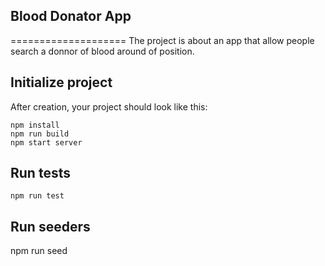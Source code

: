 ## Blood Donator App
====================
The project is about an app that allow people search a donnor of blood around of position.


## Initialize project

After creation, your project should look like this:

```
npm install
npm run build
npm start server
```

## Run tests

```
npm run test
```
## Run seeders

npm run seed
